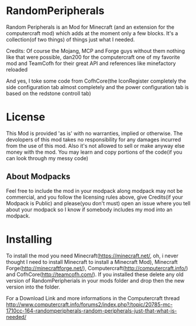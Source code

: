 RandomPeripherals
=================
Random Peripherals is an Mod for Minecraft (and an extension for the computercraft mod) which adds at the moment only a few blocks. It's a collection(of two things) of things just what I needed.

Credits: 
Of course the Mojang, MCP and Forge guys without them nothing like that were possible, dan200 for the computercraft one of my favorite mod and TeamCofh for their great API and references like minefactory reloaded

And yes, I toke some code from CofhCore(the IconRegister completely the side configuration tab almost completely and the power configuration tab is based on the redstone controll tab)

License
=================
This Mod is provided 'as is' with no warranties, implied or otherwise. The devolopers of this mod takes no responsibility for any damages incurred from the use of this mod. Also it's not allowed to sell or make anyway else money with the mod. You may learn and copy portions of the code(if you can look through my messy code)

About Modpacks
----------------
Feel free to include the mod in your modpack along modpack may not be commercial, and you follow the licensing rules above, give Credits(if your Modpack is Public) and please(you don't must) open an issue where you tell about your modpack so I know if somebody includes my mod into an modpack.


Installing
================
To install the mod you need Minecraft(https://minecraft.net/, oh, i never thought I need to install Minecraft to install a Minecraft Mod), Minecraft Forge(http://minecraftforge.net/), Computercraft(http://computercraft.info/) and CofhCore(http://teamcofh.com/). If you installed these delete any old version of RandomPeripherials in your mods folder and drop then the new version into the folder.


For a Download Link and more informations in the Computercraft thread
http://www.computercraft.info/forums2/index.php?/topic/20785-mc-1710cc-164-randomperipherals-random-peripherals-just-that-what-is-needed/
